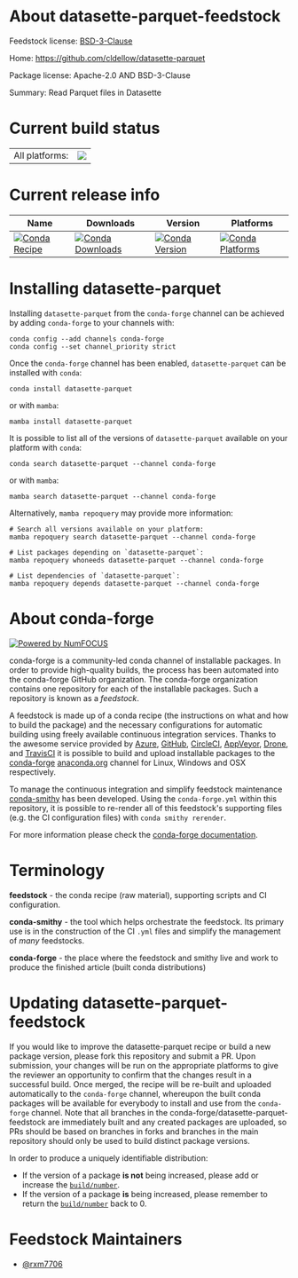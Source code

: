 About datasette-parquet-feedstock
=================================

Feedstock license: [BSD-3-Clause](https://github.com/conda-forge/datasette-parquet-feedstock/blob/main/LICENSE.txt)

Home: https://github.com/cldellow/datasette-parquet

Package license: Apache-2.0 AND BSD-3-Clause

Summary: Read Parquet files in Datasette

Current build status
====================


<table><tr><td>All platforms:</td>
    <td>
      <a href="https://dev.azure.com/conda-forge/feedstock-builds/_build/latest?definitionId=21617&branchName=main">
        <img src="https://dev.azure.com/conda-forge/feedstock-builds/_apis/build/status/datasette-parquet-feedstock?branchName=main">
      </a>
    </td>
  </tr>
</table>

Current release info
====================

| Name | Downloads | Version | Platforms |
| --- | --- | --- | --- |
| [![Conda Recipe](https://img.shields.io/badge/recipe-datasette--parquet-green.svg)](https://anaconda.org/conda-forge/datasette-parquet) | [![Conda Downloads](https://img.shields.io/conda/dn/conda-forge/datasette-parquet.svg)](https://anaconda.org/conda-forge/datasette-parquet) | [![Conda Version](https://img.shields.io/conda/vn/conda-forge/datasette-parquet.svg)](https://anaconda.org/conda-forge/datasette-parquet) | [![Conda Platforms](https://img.shields.io/conda/pn/conda-forge/datasette-parquet.svg)](https://anaconda.org/conda-forge/datasette-parquet) |

Installing datasette-parquet
============================

Installing `datasette-parquet` from the `conda-forge` channel can be achieved by adding `conda-forge` to your channels with:

```
conda config --add channels conda-forge
conda config --set channel_priority strict
```

Once the `conda-forge` channel has been enabled, `datasette-parquet` can be installed with `conda`:

```
conda install datasette-parquet
```

or with `mamba`:

```
mamba install datasette-parquet
```

It is possible to list all of the versions of `datasette-parquet` available on your platform with `conda`:

```
conda search datasette-parquet --channel conda-forge
```

or with `mamba`:

```
mamba search datasette-parquet --channel conda-forge
```

Alternatively, `mamba repoquery` may provide more information:

```
# Search all versions available on your platform:
mamba repoquery search datasette-parquet --channel conda-forge

# List packages depending on `datasette-parquet`:
mamba repoquery whoneeds datasette-parquet --channel conda-forge

# List dependencies of `datasette-parquet`:
mamba repoquery depends datasette-parquet --channel conda-forge
```


About conda-forge
=================

[![Powered by
NumFOCUS](https://img.shields.io/badge/powered%20by-NumFOCUS-orange.svg?style=flat&colorA=E1523D&colorB=007D8A)](https://numfocus.org)

conda-forge is a community-led conda channel of installable packages.
In order to provide high-quality builds, the process has been automated into the
conda-forge GitHub organization. The conda-forge organization contains one repository
for each of the installable packages. Such a repository is known as a *feedstock*.

A feedstock is made up of a conda recipe (the instructions on what and how to build
the package) and the necessary configurations for automatic building using freely
available continuous integration services. Thanks to the awesome service provided by
[Azure](https://azure.microsoft.com/en-us/services/devops/), [GitHub](https://github.com/),
[CircleCI](https://circleci.com/), [AppVeyor](https://www.appveyor.com/),
[Drone](https://cloud.drone.io/welcome), and [TravisCI](https://travis-ci.com/)
it is possible to build and upload installable packages to the
[conda-forge](https://anaconda.org/conda-forge) [anaconda.org](https://anaconda.org/)
channel for Linux, Windows and OSX respectively.

To manage the continuous integration and simplify feedstock maintenance
[conda-smithy](https://github.com/conda-forge/conda-smithy) has been developed.
Using the ``conda-forge.yml`` within this repository, it is possible to re-render all of
this feedstock's supporting files (e.g. the CI configuration files) with ``conda smithy rerender``.

For more information please check the [conda-forge documentation](https://conda-forge.org/docs/).

Terminology
===========

**feedstock** - the conda recipe (raw material), supporting scripts and CI configuration.

**conda-smithy** - the tool which helps orchestrate the feedstock.
                   Its primary use is in the construction of the CI ``.yml`` files
                   and simplify the management of *many* feedstocks.

**conda-forge** - the place where the feedstock and smithy live and work to
                  produce the finished article (built conda distributions)


Updating datasette-parquet-feedstock
====================================

If you would like to improve the datasette-parquet recipe or build a new
package version, please fork this repository and submit a PR. Upon submission,
your changes will be run on the appropriate platforms to give the reviewer an
opportunity to confirm that the changes result in a successful build. Once
merged, the recipe will be re-built and uploaded automatically to the
`conda-forge` channel, whereupon the built conda packages will be available for
everybody to install and use from the `conda-forge` channel.
Note that all branches in the conda-forge/datasette-parquet-feedstock are
immediately built and any created packages are uploaded, so PRs should be based
on branches in forks and branches in the main repository should only be used to
build distinct package versions.

In order to produce a uniquely identifiable distribution:
 * If the version of a package **is not** being increased, please add or increase
   the [``build/number``](https://docs.conda.io/projects/conda-build/en/latest/resources/define-metadata.html#build-number-and-string).
 * If the version of a package **is** being increased, please remember to return
   the [``build/number``](https://docs.conda.io/projects/conda-build/en/latest/resources/define-metadata.html#build-number-and-string)
   back to 0.

Feedstock Maintainers
=====================

* [@rxm7706](https://github.com/rxm7706/)

